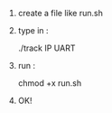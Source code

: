 1. create a file like run.sh

2. type in :

    ./track IP UART

3. run :

    chmod +x run.sh

4. OK!